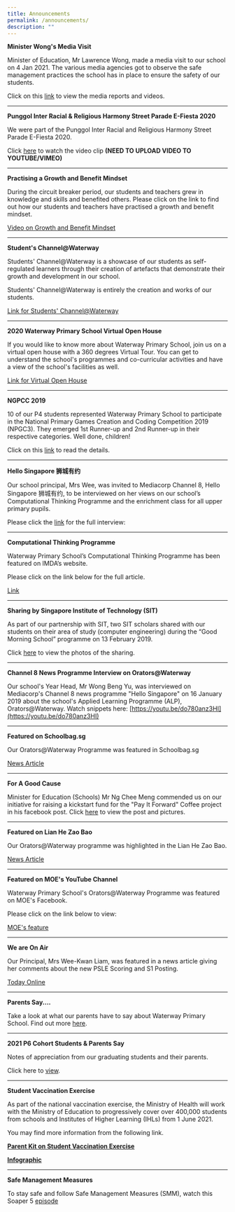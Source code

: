 ```yaml
---
title: Announcements
permalink: /announcements/
description: ""
---
```

**Minister Wong's Media Visit**

Minister of Education, Mr Lawrence Wong, made a media visit to our school on 4 Jan 2021. The various media agencies got to observe the safe management practices the school has in place to ensure the safety of our students.

Click on this [link](https://staging.d1vupma46t7042.amplifyapp.com/parents/minister-wongs-media-visit/) to view the media reports and videos.

-----------------


**Punggol Inter Racial & Religious Harmony Street Parade E-Fiesta 2020**

We were part of the Punggol Inter Racial and Religious Harmony Street Parade E-Fiesta 2020.

Click [here](https://waterwaypri-moe-edu-sg-admin.cwp.sg/qql/slot/u725/2020/PunggolEFiesta2020.mp4) to watch the video clip **(NEED TO UPLOAD VIDEO TO YOUTUBE/VIMEO)**

-----------------

**Practising a Growth and Benefit Mindset**

During the circuit breaker period, our students and teachers grew in knowledge and skills and benefited others. Please click on the link to find out how our students and teachers have practised a growth and benefit mindset.

[Video on Growth and Benefit Mindset](https://drive.google.com/file/d/13FqwVxXE6UV05yPYG0gtLU80s4W2EB3E/view)

----------------------


**Student's Channel@Waterway**

Students' Channel@Waterway is a showcase of our students as self-regulated learners through their creation of artefacts that demonstrate their growth and development in our school.

Students' Channel@Waterway is entirely the creation and works of our students.

[Link for Students' Channel@Waterway](https://waterwaypri-moe-edu-sg-admin.cwp.sg/learning-experiences/our-students-our-pride-students-channel)

-----------


**2020 Waterway Primary School Virtual Open House**

If you would like to know more about Waterway Primary School, join us on a virtual open house with a 360 degrees Virtual Tour. You can get to understand the school's programmes and co-curricular activities and have a view of the school's facilities as well.

[Link for Virtual Open House](https://waterwaypri.wixsite.com/wwps-openhouse)

------------------


**NGPCC 2019**

10 of our P4 students represented Waterway Primary School to participate in the National Primary Games Creation and Coding Competition 2019 (NPGC3). They emerged 1st Runner-up and 2nd Runner-up in their respective categories. Well done, children!

Click on this [link](https://waterwaypri.moe.edu.sg/celebrations) to read the details.

-----------------

**Hello Singapore 狮城有约**

Our school principal, Mrs Wee, was invited to Mediacorp Channel 8, Hello Singapore 狮城有约, to be interviewed on her views on our school’s Computational Thinking Programme and the enrichment class for all upper primary pupils.

Please click the [link](https://youtu.be/MgA_6yo1VsU) for the full interview:


--------------

**Computational Thinking Programme**

Waterway Primary School’s Computational Thinking Programme has been featured on IMDA’s website.

Please click on the link below for the full article.

[Link](https://www.imda.gov.sg/digitalmaker/media-center/2019/03/26/19feb16_waterwayprimary)


-----------------

**Sharing by Singapore Institute of Technology (SIT)**

As part of our partnership with SIT, two SIT scholars shared with our students on their area of study (computer engineering) during the “Good Morning School” programme on 13 February 2019. 

Click [here](https://waterwaypri-moe-edu-sg-admin.cwp.sg/wwps/sharing-by-singapore-institute-of-technology-sit-during-good-morning-school-programme) to view the photos of the sharing.

--------------

**Channel 8 News Programme Interview on Orators@Waterway**

Our school's Year Head, Mr Wong Beng Yu, was interviewed on Mediacorp's Channel 8 news programme "Hello Singapore" on 16 January 2019 about the school's Applied Learning Programme (ALP), Orators@Waterway. Watch snippets here: [https://youtu.be/do780anz3HI](https://youtu.be/do780anz3HI)

----------------

**Featured on Schoolbag.sg**

Our Orators@Waterway Programme was featured in Schoolbag.sg

[News Article](https://www.schoolbag.sg/story/waterway-primary-school-students-speak-their-way-to-confidence)

----------------

**For A Good Cause**

Minister for Education (Schools) Mr Ng Chee Meng commended us on our initiative for raising a kickstart fund for the "Pay It Forward" Coffee project in his facebook post. Click [here](https://www.facebook.com/NgCheeMengforSG/posts/1331532590200804) to view the post and pictures.

-------------

**Featured on Lian He Zao Bao**

Our Orators@Waterway programme was highlighted in the Lian He Zao Bao.

[News Article](http://waterwaypri.moe.edu.sg/qql/slot/u725/NewsPaper_08012017.jpg)

------------

**Featured on MOE's YouTube Channel**

Waterway Primary School's Orators@Waterway Programme was featured on MOE's Facebook.

Please click on the link below to view:

[MOE's feature](https://www.facebook.com/moesingapore/posts/10155047186637004)

-------------------

**We are On Air**

Our Principal, Mrs Wee-Kwan Liam, was featured in a news article giving her comments about the new PSLE Scoring and S1 Posting.

[Today Online](http://www.todayonline.com/singapore/educators-hope-revamp-will-lead-mastery-content)

-----------------

**Parents Say....**

Take a look at what our parents have to say about Waterway Primary School. Find out more [here](https://padlet.com/waterwaypri/us9zlsr4iji9 "Parents Say...").


-----------------

**2021 P6 Cohort Students & Parents Say**

Notes of appreciation from our graduating students and their parents.

Click here to [view](https://waterwaypri.wixsite.com/wwps-openhouse/2021-p6-cohort-students-parents-say).


---------------

**Student Vaccination Exercise**

As part of the national vaccination exercise, the Ministry of Health will work with the Ministry of Education to progressively cover over 400,000 students from schools and Institutes of Higher Learning (IHLs) from 1 June 2021.

You may find more information from the following link.

**[Parent Kit on Student Vaccination Exercise](http://waterwaypri-moe-edu-sg-admin.cwp.sg/qql/slot/u725/Student%20Vaccination/Parent%20Kit%20on%20Student%20Vaccination%20Exercise.pdf)**

**[Infographic](http://waterwaypri-moe-edu-sg-admin.cwp.sg/qql/slot/u725/Student%20Vaccination/One%20page%20Infographic%20on%20Student%20Vaccination%20Exercise.pdf)**


--------------------

**Safe Management Measures**

To stay safe and follow Safe Management Measures (SMM), watch this Soaper 5 [episode](https://youtu.be/fQiaQ_yVSCc)